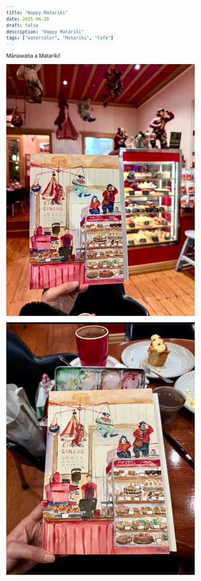 ```yaml
---
title: "Happy Matariki"
date: 2025-06-20
draft: false
description: "Happy Matariki"
tags: ["watercolor", "Matariki", "Cafe"]
---
```

Mānawatia a Matariki!

![cafe1](./featured.jpg)

![cafe2](./cafe.jpg)
